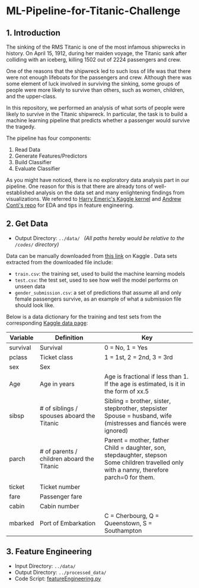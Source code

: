 # ML-Pipeline-for-Titanic-Challenge



## 1. Introduction

The sinking of the RMS Titanic is one of the most infamous shipwrecks in history.  On April 15, 1912, during her maiden voyage, the Titanic sank after colliding with an iceberg, killing 1502 out of 2224 passengers and crew.



One of the reasons that the shipwreck led to such loss of life was that there were not enough lifeboats for the passengers and crew. Although there was some element of luck involved in surviving the sinking, some groups of people were more likely to survive than others, such as women, children, and the upper-class.



In this repository, we performed an analysis of what sorts of people were likely to survive in the Titanic shipwreck. In particular, the task is to build a machine learning pipeline that predicts whether a passenger would survive the tragedy.



The pipeline has four components:

1. Read Data
2. Generate Features/Predictors
3. Build Classifier
4. Evaluate Classifier



As you might have noticed, there is no exploratory data analysis part in our pipeline. One reason for this is that there are already tons of well-established analysis on the data set and many enlightening findings from visualizations. We referred to [Harry Emeric's Kaggle kernel](https://www.kaggle.com/harryem/feature-engineering-on-the-titanic-for-0-81339) and [Andrew Conti's repo](https://github.com/agconti/kaggle-titanic) for EDA and tips in feature engineering.



## 2. Get Data

- Output Directory: `../data/ `   *(All paths hereby would be relative to the `/codes/` directory)*



Data can be manually downloaded from [this link](https://www.kaggle.com/c/3136/download-all) on Kaggle . Data sets extracted from the downloaded file include:

- `train.csv`: the training set, used to build the machine learning models
- `test.csv`: the test set, used to see how well the model performs on unseen data
- `gender_submission.csv`: a set of predictions that assume all and only female passengers survive, as an example of what a submission file should look like.



Below is a data dictionary for the training and test sets from the corresponding [Kaggle data page](https://www.kaggle.com/c/titanic/data):

| **Variable** | **Definition**                             | **Key**                                                      |
| ------------ | ------------------------------------------ | ------------------------------------------------------------ |
| survival     | Survival                                   | 0 = No, 1 = Yes                                              |
| pclass       | Ticket class                               | 1 = 1st, 2 = 2nd, 3 = 3rd                                    |
| sex          | Sex                                        |                                                              |
| Age          | Age in years                               | Age is fractional if less than 1.<br/>If the age is estimated, is it in the form of xx.5 |
| sibsp        | # of siblings / spouses aboard the Titanic | Sibling = brother, sister, stepbrother, stepsister<br/>Spouse = husband, wife (mistresses and fiancés were ignored) |
| parch        | # of parents / children aboard the Titanic | Parent = mother, father<br/>Child = daughter, son, stepdaughter, stepson<br/>Some children travelled only with a nanny, therefore parch=0 for them. |
| ticket       | Ticket number                              |                                                              |
| fare         | Passenger fare                             |                                                              |
| cabin        | Cabin number                               |                                                              |
| mbarked      | Port of Embarkation                        | C = Cherbourg, Q = Queenstown, S = Southampton               |



## 3. Feature Engineering

- Input Directory: `../data/`
- Output Directory: `../processed_data/`
- Code Script: [featureEngineering.py](https://github.com/KunyuHe/ML-Pipeline-for-Crowdfunding-Project-Outcome-Prediction/blob/master/codes/featureEngineering.py)

